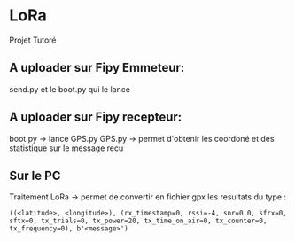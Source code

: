 # LoRa
Projet Tutoré

## A uploader sur Fipy Emmeteur:
send.py et le boot.py qui le lance

## A uploader sur Fipy recepteur:
boot.py -> lance GPS.py
GPS.py -> permet d'obtenir les coordoné et des statistique sur le message recu

## Sur le PC
Traitement LoRa -> permet de convertir en fichier gpx les resultats du type :

`((<latitude>, <longitude>), (rx_timestamp=0, rssi=-4, snr=0.0, sfrx=0, sftx=0, tx_trials=0, tx_power=20, tx_time_on_air=0, tx_counter=0, tx_frequency=0), b'<message>') `



